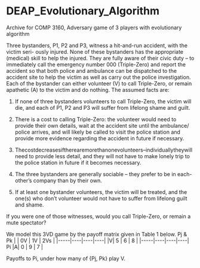 # DEAP_Evolutionary_Algorithm
Archive for COMP 3160, Adversary game of 3 players with evolutionary algorithm

Three bystanders, P1, P2 and P3, witness a hit-and-run accident, with the victim seri- ously injured. None of these bystanders has the appropriate (medical) skill to help the injured. They are fully aware of their civic duty – to immediately call the emergency number 000 (Triple-Zero) and report the accident so that both police and ambulance can be dispatched to the accident site to help the victim as well as carry out the police investigation. Each of the bystander can either volunteer (V) to call Triple-Zero, or remain apathetic (A) to the victim and do nothing. The assumed facts are:

1. If none of three bystanders volunteers to call Triple-Zero, the victim will die, and each of P1, P2 and P3 will suffer from lifelong shame and guilt.

2. There is a cost to calling Triple-Zero: the volunteer would need to provide their own details, wait at the accident site until the ambulance/ police arrives, and will likely be called to visit the police station and provide more evidence regarding the accident in future if necessary.
 
3. Thecostdecreasesiftherearemorethanonevolunteers–individuallytheywill need to provide less detail, and they will not have to make lonely trip to the police station in future if it becomes necessary.
 
4. The three bystanders are generally sociable – they prefer to be in each-other’s company than by their own.
 
5. If at least one bystander volunteers, the victim will be treated, and the one(s) who don’t volunteer would not have to suffer from lifelong guilt and shame.

If you were one of those witnesses, would you call Triple-Zero, or remain a mute spectator?

We model this 3VD game by the payoff matrix given in Table 1 below.
Pj & Pk
| | 0V | 1V | 2Vs |
|-----|----|----|----|
|V| 5 | 6 | 8 | 
|-----|----|----|----|
Pi |A| 0 | 9 | 7 |

Payoffs to Pi, under how many of {Pj, Pk} play V.
